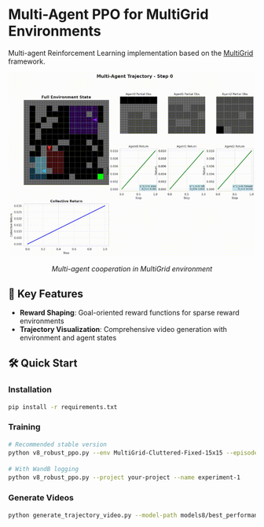 # Multi-Agent PPO for MultiGrid Environments

Multi-agent Reinforcement Learning implementation based on the [MultiGrid](https://github.com/maximecb/gym-minigrid) framework.

<div align="center">
  <img src="v8_trajectory_video.gif" alt="Multi-Agent Demo" width="600">
  <p><em>Multi-agent cooperation in MultiGrid environment</em></p>
</div>

## 🚀 Key Features

- **Reward Shaping**: Goal-oriented reward functions for sparse reward environments  
- **Trajectory Visualization**: Comprehensive video generation with environment and agent states

## 🛠️ Quick Start

### Installation
```bash
pip install -r requirements.txt
```

### Training
```bash
# Recommended stable version
python v8_robust_ppo.py --env MultiGrid-Cluttered-Fixed-15x15 --episodes 100000

# With WandB logging
python v8_robust_ppo.py --project your-project --name experiment-1
```

### Generate Videos
```bash
python generate_trajectory_video.py --model-path models8/best_performance --env MultiGrid-Cluttered-Fixed-15x15
```
